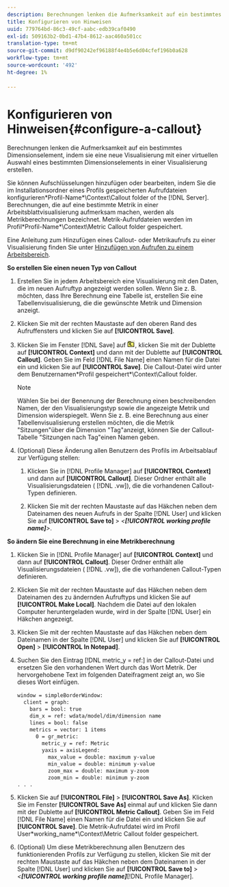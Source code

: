 ```yaml
---
description: Berechnungen lenken die Aufmerksamkeit auf ein bestimmtes Dimensionselement, indem sie eine neue Visualisierung mit einer virtuellen Auswahl eines bestimmten Dimensionselements in einer Visualisierung erstellen.
title: Konfigurieren von Hinweisen
uuid: 779764bd-86c3-49cf-aabc-edb39caf0490
exl-id: 509163b2-0bd1-47b4-8612-aac460a501cc
translation-type: tm+mt
source-git-commit: d9df90242ef96188f4e4b5e6d04cfef196b0a628
workflow-type: tm+mt
source-wordcount: '492'
ht-degree: 1%

---
```


# Konfigurieren von Hinweisen{#configure-a-callout}

Berechnungen lenken die Aufmerksamkeit auf ein bestimmtes Dimensionselement, indem sie eine neue Visualisierung mit einer virtuellen Auswahl eines bestimmten Dimensionselements in einer Visualisierung erstellen.

Sie können Aufschlüsselungen hinzufügen oder bearbeiten, indem Sie die im Installationsordner eines Profils gespeicherten Aufrufdateien konfigurieren\*Profil-Name*\Context\Callout folder of the [!DNL Server]. Berechnungen, die auf eine bestimmte Metrik in einer Arbeitsblattvisualisierung aufmerksam machen, werden als Metrikberechnungen bezeichnet. Metrik-Aufrufdateien werden im Profil\*Profil-Name*\Context\Metric Callout folder gespeichert.

Eine Anleitung zum Hinzufügen eines Callout- oder Metrikaufrufs zu einer Visualisierung finden Sie unter [Hinzufügen von Aufrufen zu einem Arbeitsbereich](../../../home/c-get-started/c-vis/c-call-wkspc.md#concept-212b09e763044d938987b4a9c658adc0).

**So erstellen Sie einen neuen Typ von Callout**

1. Erstellen Sie in jedem Arbeitsbereich eine Visualisierung mit den Daten, die im neuen Aufruftyp angezeigt werden sollen. Wenn Sie z. B. möchten, dass Ihre Berechnung eine Tabelle ist, erstellen Sie eine Tabellenvisualisierung, die die gewünschte Metrik und Dimension anzeigt.
1. Klicken Sie mit der rechten Maustaste auf den oberen Rand des Aufruffensters und klicken Sie auf **[!UICONTROL Save]**.
1. Klicken Sie im Fenster [!DNL Save] auf ![](assets/btn_folder_up.png), klicken Sie mit der Dublette auf **[!UICONTROL Context]** und dann mit der Dublette auf **[!UICONTROL Callout]**. Geben Sie im Feld [!DNL File Name] einen Namen für die Datei ein und klicken Sie auf **[!UICONTROL Save]**. Die Callout-Datei wird unter dem Benutzernamen\*Profil gespeichert*\Context\Callout folder.

   >[!NOTE]
   >
   >Wählen Sie bei der Benennung der Berechnung einen beschreibenden Namen, der den Visualisierungstyp sowie die angezeigte Metrik und Dimension widerspiegelt. Wenn Sie z. B. eine Berechnung aus einer Tabellenvisualisierung erstellen möchten, die die Metrik &quot;Sitzungen&quot;über die Dimension &quot;Tag&quot;anzeigt, können Sie der Callout-Tabelle &quot;Sitzungen nach Tag&quot;einen Namen geben.

1. (Optional) Diese Änderung allen Benutzern des Profils im Arbeitsablauf zur Verfügung stellen:

   1. Klicken Sie in [!DNL Profile Manager] auf **[!UICONTROL Context]** und dann auf **[!UICONTROL Callout]**. Dieser Ordner enthält alle Visualisierungsdateien ( [!DNL .vw]), die die vorhandenen Callout-Typen definieren.

   1. Klicken Sie mit der rechten Maustaste auf das Häkchen neben dem Dateinamen des neuen Aufrufs in der Spalte [!DNL User] und klicken Sie auf **[!UICONTROL Save to]** > *&lt;**[!UICONTROL working profile name]**>*.

**So ändern Sie eine Berechnung in eine Metrikberechnung**

1. Klicken Sie in [!DNL Profile Manager] auf **[!UICONTROL Context]** und dann auf **[!UICONTROL Callout]**. Dieser Ordner enthält alle Visualisierungsdateien ( [!DNL .vw]), die die vorhandenen Callout-Typen definieren.

1. Klicken Sie mit der rechten Maustaste auf das Häkchen neben dem Dateinamen des zu ändernden Aufruftyps und klicken Sie auf **[!UICONTROL Make Local]**. Nachdem die Datei auf den lokalen Computer heruntergeladen wurde, wird in der Spalte [!DNL User] ein Häkchen angezeigt.

1. Klicken Sie mit der rechten Maustaste auf das Häkchen neben dem Dateinamen in der Spalte [!DNL User] und klicken Sie auf **[!UICONTROL Open]** > **[!UICONTROL In Notepad]**.

1. Suchen Sie den Eintrag [!DNL metric_y = ref:] in der Callout-Datei und ersetzen Sie den vorhandenen Wert durch das Wort Metrik. Der hervorgehobene Text im folgenden Dateifragment zeigt an, wo Sie dieses Wort einfügen.

   ```
   window = simpleBorderWindow: 
     client = graph: 
       bars = bool: true
       dim_x = ref: wdata/model/dim/dimension name
       lines = bool: false
       metrics = vector: 1 items
         0 = gr_metric: 
           metric_y = ref: Metric
           yaxis = axisLegend: 
             max_value = double: maximum y-value
             min_value = double: minimum y-value
             zoom_max = double: maximum y-zoom
             zoom_min = double: minimum y-zoom
   . . . 
   ```

1. Klicken Sie auf **[!UICONTROL File]** > **[!UICONTROL Save As]**. Klicken Sie im Fenster **[!UICONTROL Save As]** einmal auf und klicken Sie dann mit der Dublette auf **[!UICONTROL Metric Callout]**. Geben Sie im Feld [!DNL File Name] einen Namen für die Datei ein und klicken Sie auf **[!UICONTROL Save]**. Die Metrik-Aufrufdatei wird im Profil User\*working_name*\Context\Metric Callout folder gespeichert.

1. (Optional) Um diese Metrikberechnung allen Benutzern des funktionierenden Profils zur Verfügung zu stellen, klicken Sie mit der rechten Maustaste auf das Häkchen neben dem Dateinamen in der Spalte [!DNL User] und klicken Sie auf **[!UICONTROL Save to]** > *&lt;**[!UICONTROL working profile name]***[!DNL Profile Manager].
